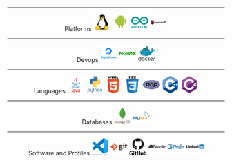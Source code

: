 <div align="center">
  <img src="https://komarev.com/ghpvc/?username=r0r-5chach&style=for-the-badge&color=blueviolet" alt=""/>
  <div id="platforms">
  
  ---
  
  Platforms
    <img src="https://github.com/devicons/devicon/blob/master/icons/linux/linux-original.svg" height="40" width="40"/>
    <img src="https://github.com/devicons/devicon/blob/master/icons/android/android-original-wordmark.svg" height="40" width="40"/>
    <img src="https://github.com/devicons/devicon/blob/master/icons/arduino/arduino-original-wordmark.svg" height="40" width="40"/>
    <img src="https://github.com/devicons/devicon/blob/master/icons/raspberrypi/raspberrypi-original-wordmark.svg" height="40" width="40"/>
  </div>
  
  <div id="devops">
  
  ---

  Devops
    <img src="https://github.com/devicons/devicon/blob/master/icons/digitalocean/digitalocean-original-wordmark.svg" height="40" width="40"/>
    <img src="https://github.com/devicons/devicon/blob/master/icons/nginx/nginx-original.svg" height="40" width="40"/>
    <a href="https://hub.docker.com/u/r0r5chach"><img src="https://github.com/devicons/devicon/blob/master/icons/docker/docker-original-wordmark.svg" height="40" width="40"/></a>
  </div>
  
  <div id="langs">

  ---

  Languages
    <img src="https://github.com/devicons/devicon/blob/master/icons/java/java-original-wordmark.svg" height="40" width="40"/>
    <img src="https://github.com/devicons/devicon/blob/master/icons/python/python-original-wordmark.svg" height="40" width="40"/>
    <img src="https://github.com/devicons/devicon/blob/master/icons/html5/html5-original-wordmark.svg" height="40" width="40"/>
    <img src="https://github.com/devicons/devicon/blob/master/icons/css3/css3-original-wordmark.svg" height="40" width="40"/>
    <img src="https://github.com/devicons/devicon/blob/master/icons/php/php-original.svg" height="40" width="40"/>
    <img src="https://github.com/devicons/devicon/blob/master/icons/cplusplus/cplusplus-original.svg" height="40" width="40"/>
    <img src="https://github.com/devicons/devicon/blob/master/icons/csharp/csharp-original.svg" height="40" width="40"/>
  </dv>
  
  <div id="db">
  
  ---
  
  Databases
    <img src="https://github.com/devicons/devicon/blob/master/icons/mongodb/mongodb-original-wordmark.svg" height="40" width="40"/>
    <img src="https://github.com/devicons/devicon/blob/master/icons/mysql/mysql-original-wordmark.svg" height="40" width="40"/>
  </div>
  
  <div id="software">

  ---

  Software and Profiles
    <img src="https://github.com/devicons/devicon/blob/master/icons/vscode/vscode-original-wordmark.svg" height="40" width="40"/>
    <img src="https://github.com/devicons/devicon/blob/master/icons/git/git-original-wordmark.svg" height="40" width="40"/>
    <a href="https://github.com/r0r-5chach"><img src="https://github.com/devicons/devicon/blob/master/icons/github/github-original-wordmark.svg" height="40" width="40"/></a>
    <img src="https://github.com/devicons/devicon/blob/master/icons/gradle/gradle-plain-wordmark.svg" height="40" width="40"/>
    <img src="https://github.com/devicons/devicon/blob/master/icons/trello/trello-plain-wordmark.svg" height="40" width="40"/>
    <a href="https://www.linkedin.com/in/joshua-perry-480663224/"><img src="https://github.com/devicons/devicon/blob/master/icons/linkedin/linkedin-original-wordmark.svg" height="40" width="40"/></a>
  </div>
</div>

<!--
**r0r-5chach/r0r-5chach** is a ✨ _special_ ✨ repository because its `README.md` (this file) appears on your GitHub profile.

Here are some ideas to get you started:

- 🔭 I’m currently working on ...
- 🌱 I’m currently learning ...
- 👯 I’m looking to collaborate on ...
- 🤔 I’m looking for help with ...
- 💬 Ask me about ...
- 📫 How to reach me: ...
- 😄 Pronouns: ...
- ⚡ Fun fact: ...
-->
